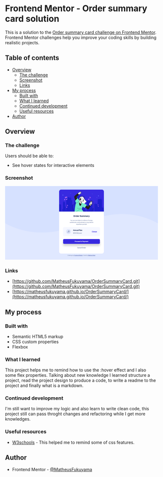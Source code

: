 # Frontend Mentor - Order summary card solution

This is a solution to the [Order summary card challenge on Frontend Mentor](https://www.frontendmentor.io/challenges/order-summary-component-QlPmajDUj). Frontend Mentor challenges help you improve your coding skills by building realistic projects. 

## Table of contents

- [Overview](#overview)
  - [The challenge](#the-challenge)
  - [Screenshot](#screenshot)
  - [Links](#links)
- [My process](#my-process)
  - [Built with](#built-with)
  - [What I learned](#what-i-learned)
  - [Continued development](#continued-development)
  - [Useful resources](#useful-resources)
- [Author](#author)


## Overview

### The challenge

Users should be able to:

- See hover states for interactive elements

### Screenshot

![](./screenshot.png)

### Links

- [https://github.com/MatheusFukuyama/OrderSummaryCard.git](https://github.com/MatheusFukuyama/OrderSummaryCard.git)
- [https://matheusfukuyama.github.io/OrderSummaryCard/](https://matheusfukuyama.github.io/OrderSummaryCard/)

## My process

### Built with

- Semantic HTML5 markup
- CSS custom properties
- Flexbox

### What I learned

This project helps me to remind how to use the :hover effect and I also some flex properties. Talking about new knowledge I learned structure a project, read the project design to produce a code, to write a readme to the project and finally what is a markdown.

### Continued development

I'm still want to improve my logic and also learn to write clean code, this project still can pass throght changes and refactoring while I get more knowledges.

### Useful resources

- [W3schools](https://www.w3schools.com) - This helped me to remind some of css features.


## Author

- Frontend Mentor - [@MatheusFukuyama](https://www.frontendmentor.io/profile/MatheusFukuyama)

